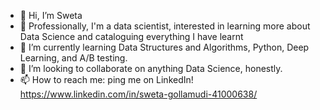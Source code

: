 - 👋 Hi, I’m Sweta
- 👀 Professionally, I'm a data scientist, interested in learning more about Data Science and cataloguing everything I have learnt
- 🌱 I’m currently learning Data Structures and Algorithms, Python, Deep Learning, and A/B testing.
- 💞️ I’m looking to collaborate on anything Data Science, honestly. 
- 📫 How to reach me: ping me on LinkedIn!  https://www.linkedin.com/in/sweta-gollamudi-41000638/

<!---
HighOnWords7/HighOnWords7 is a ✨ special ✨ repository because its `README.md` (this file) appears on your GitHub profile.
You can click the Preview link to take a look at your changes.
--->
